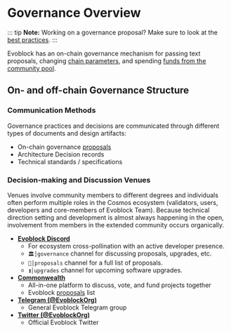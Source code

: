 <!--
order: 1
title: "Overview"
-->

# Governance Overview

::: tip
**Note:** Working on a governance proposal? Make sure to look at the [best practices](./best_practices.md).
:::

Evoblock has an on-chain governance mechanism for passing
text proposals, changing [chain parameters](./param_change.md), and spending [funds from the community pool](./community_pool.md).

## On- and off-chain Governance Structure

### Communication Methods

Governance practices and decisions are communicated through different types of documents and design artifacts:

- On-chain governance [proposals](https://www.mintscan.io/evoblock/proposals)
- Architecture Decision records
- Technical standards / specifications

### Decision-making and Discussion Venues

Venues involve community members to different degrees and individuals often perform multiple roles in the Cosmos ecosystem (validators, users, developers and core-members of Evoblock Team). Because technical direction setting and development is almost always happening in the open, involvement from members in the extended community occurs organically.

- **[Evoblock Discord](https://discord.gg/evoblock)**
    - For ecosystem cross-pollination with an active developer presence.
    - `🏛│governance` channel for discussing proposals, upgrades, etc.
    - `📜│proposals` channel for a full list of proposals.
    - `⏫│upgrades` channel for upcoming software upgrades.
- **[Commonwealth](https://commonwealth.im/evoblock)**
    - All-in-one platform to discuss, vote, and fund projects together
    - Evoblock [proposals](https://commonwealth.im/evoblock/proposals) list
- **[Telegram (@EvoblockOrg)](https://t.me/EvoblockOrg)**
    - General Evoblock Telegram group
- **[Twitter (@EvoblockOrg)](https://twitter.com/EvoblockOrg)**
    - Official Evoblock Twitter
